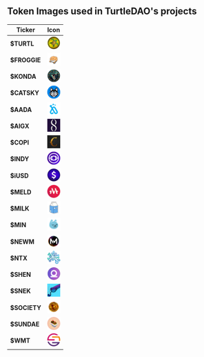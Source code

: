 ## Token Images used in TurtleDAO's projects


| Ticker | Icon |
|--------|------|
| **$TURTL** | <div align="center"><img style="height: 30px; width: 30px;" src="https://github.com/TURTLdao/token-images/blob/main/turtl.png?raw=true"/></div> |
| **$FROGGIE** | <div align="center"><img style="height: 30px; width: 30px;" src="https://github.com/TURTLdao/token-images/blob/main/froggie.png?raw=true"/></div> |
| **$KONDA** | <div align="center"><img style="height: 30px; width: 30px;" src="https://github.com/TURTLdao/token-images/blob/main/konda.png?raw=true"/></div> |
| **$CATSKY** | <div align="center"><img style="height: 30px; width: 30px;" src="https://github.com/TURTLdao/token-images/blob/main/catsky.png?raw=true"/></div> |
| **$AADA** | <div align="center"><img style="height: 30px; width: 30px;" src="https://github.com/TURTLdao/token-images/blob/main/aada.png?raw=true"/></div> |
| **$AIGX** | <div align="center"><img style="height: 30px; width: 30px;" src="https://github.com/TURTLdao/token-images/blob/main/aigx.png?raw=true"/></div> |
| **$COPI** | <div align="center"><img style="height: 30px; width: 30px;" src="https://github.com/TURTLdao/token-images/blob/main/copi.png?raw=true"/></div> |
| **$INDY** | <div align="center"><img style="height: 30px; width: 30px;" src="https://github.com/TURTLdao/token-images/blob/main/indy.png?raw=true"/></div> |
| **$iUSD** | <div align="center"><img style="height: 30px; width: 30px;" src="https://github.com/TURTLdao/token-images/blob/main/iusd.png?raw=true"/></div> |
| **$MELD** | <div align="center"><img style="height: 30px; width: 30px;" src="https://github.com/TURTLdao/token-images/blob/main/meld.png?raw=true"/></div> |
| **$MILK** | <div align="center"><img style="height: 30px; width: 30px;" src="https://github.com/TURTLdao/token-images/blob/main/milk.png?raw=true"/></div> |
| **$MIN** | <div align="center"><img style="height: 30px; width: 30px;" src="https://github.com/TURTLdao/token-images/blob/main/min.png?raw=true"/></div> |
| **$NEWM** | <div align="center"><img style="height: 30px; width: 30px;" src="https://github.com/TURTLdao/token-images/blob/main/newm.png?raw=true"/></div> |
| **$NTX** | <div align="center"><img style="height: 30px; width: 30px;" src="https://github.com/TURTLdao/token-images/blob/main/ntx.png?raw=true"/></div> |
| **$SHEN** | <div align="center"><img style="height: 30px; width: 30px;" src="https://github.com/TURTLdao/token-images/blob/main/shen.png?raw=true"/></div> |
| **$SNEK** | <div align="center"><img style="height: 30px; width: 30px;" src="https://github.com/TURTLdao/token-images/blob/main/snek.png?raw=true"/></div> |
| **$SOCIETY** | <div align="center"><img style="height: 30px; width: 30px;" src="https://github.com/TURTLdao/token-images/blob/main/society.png?raw=true"/></div> |
| **$SUNDAE** | <div align="center"><img style="height: 30px; width: 30px;" src="https://github.com/TURTLdao/token-images/blob/main/sundae.png?raw=true"/></div> |
| **$WMT** | <div align="center"><img style="height: 30px; width: 30px;" src="https://github.com/TURTLdao/token-images/blob/main/wmt.png?raw=true"/></div> |
